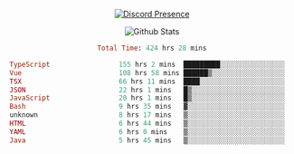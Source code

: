 <!DOCTYPE html>
<body>
<div align="center">

  [![Discord Presence](https://lanyard.cnrad.dev/api/576097150359044106)](https://discord.com/users/576097150359044106)
  
  ![Github Stats](https://github-readme-stats.vercel.app/api?username=verycrunchy&show_icons=true&theme=radical)

<!--START_SECTION:waka-->

```ruby
Total Time: 424 hrs 28 mins

TypeScript                 155 hrs 2 mins  █████████░░░░░░░░░░░░░░░░   36.53 %
Vue                        108 hrs 58 mins ██████▒░░░░░░░░░░░░░░░░░░   25.68 %
TSX                        66 hrs 11 mins  ████░░░░░░░░░░░░░░░░░░░░░   15.60 %
JSON                       22 hrs 1 mins   █▒░░░░░░░░░░░░░░░░░░░░░░░   05.19 %
JavaScript                 20 hrs 1 mins   █▒░░░░░░░░░░░░░░░░░░░░░░░   04.72 %
Bash                       9 hrs 35 mins   ▓░░░░░░░░░░░░░░░░░░░░░░░░   02.26 %
unknown                    8 hrs 17 mins   ▒░░░░░░░░░░░░░░░░░░░░░░░░   01.95 %
HTML                       6 hrs 44 mins   ▒░░░░░░░░░░░░░░░░░░░░░░░░   01.59 %
YAML                       6 hrs 0 mins    ▒░░░░░░░░░░░░░░░░░░░░░░░░   01.41 %
Java                       5 hrs 45 mins   ▒░░░░░░░░░░░░░░░░░░░░░░░░   01.35 %
```

<!--END_SECTION:waka-->
</div>
</body>
</html>

